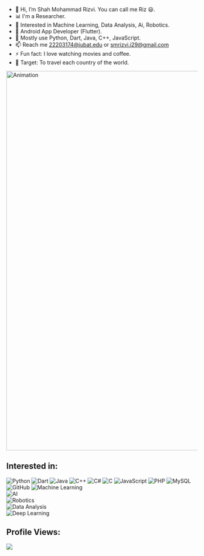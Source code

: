 - 👋 Hi, I’m Shah Mohammad Rizvi. You can call me Riz 😃.
- 📊 I'm a Researcher.
- 👀 Interested in Machine Learning, Data Analysis, Ai, Robotics.
- 🌱 Android App Developer (Flutter).
- 🌟 Mostly use Python, Dart, Java, C++, JavaScript.
- 📫 Reach me 22203174@iubat.edu or smrizvi.i29@gmail.com
- ⚡ Fun fact: I love watching movies and coffee.
- 🎯 Target: To travel each country of the world.


<img src="neural.gif" alt="Animation" width="1000px">

## Interested in:

![Python](https://img.shields.io/badge/-Python-3776AB?logo=python&logoColor=white&style=for-the-badge)
![Dart](https://img.shields.io/badge/-Dart-0175C2?logo=dart&logoColor=white&style=for-the-badge)
![Java](https://img.shields.io/badge/-Java-007396?logo=java&logoColor=white&style=for-the-badge)
![C++](https://img.shields.io/badge/-C++-00599C?logo=cplusplus&logoColor=white&style=for-the-badge)
![C#](https://img.shields.io/badge/-C%23-239120?logo=csharp&logoColor=white&style=for-the-badge)
![C](https://img.shields.io/badge/-C-A8B9CC?logo=c&logoColor=white&style=for-the-badge)
![JavaScript](https://img.shields.io/badge/-JavaScript-F7DF1E?logo=javascript&logoColor=black&style=for-the-badge)
![PHP](https://img.shields.io/badge/-PHP-777BB4?logo=php&logoColor=white&style=for-the-badge)
![MySQL](https://img.shields.io/badge/-MySQL-4479A1?logo=mysql&logoColor=white&style=for-the-badge)
![GitHub](https://img.shields.io/badge/-GitHub-181717?logo=github&logoColor=white&style=for-the-badge) 
![Machine Learning](https://img.shields.io/badge/-Machine%20Learning-FF6F00?logo=deeplearning-dot-ai&logoColor=white&style=for-the-badge)  
![AI](https://img.shields.io/badge/-Artificial%20Intelligence-4B0082?logo=openai&logoColor=white&style=for-the-badge)  
![Robotics](https://img.shields.io/badge/-Robotics-FF4500?logo=robotframework&logoColor=white&style=for-the-badge)  
![Data Analysis](https://img.shields.io/badge/-Data%20Analysis-1E90FF?logo=tableau&logoColor=white&style=for-the-badge)  
![Deep Learning](https://img.shields.io/badge/-Deep%20Learning-8A2BE2?logo=deeplearning-dot-ai&logoColor=white&style=for-the-badge)  

## Profile Views:
[![](https://visitcount.itsvg.in/api?id=smri29&label=Profile%20Views&color=8&icon=0&pretty=true)](https://visitcount.itsvg.in)


<!---
smri29/smri29 is a ✨ special ✨ repository because its `README.md` (this file) appears on your GitHub profile.
You can click the Preview link to take a look at your changes.
--->
